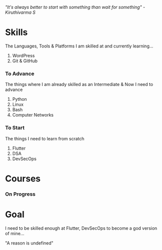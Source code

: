 *"It's always better to start with something*
		*than wait for something"*
							*- Kiruthivarma S*
# Skills
The Languages, Tools & Platforms I am skilled at and currently learning...
1. WordPress
2. Git & GitHub
### To Advance
The things where I am already skilled as an Intermediate & Now I need to advance
1. Python
2. Linux
3. Bash
4. Computer Networks
### To Start
The things I need to learn from scratch
1. Flutter
2. DSA
3. DevSecOps

# Courses
### On Progress

# Goal
I need to be skilled enough at Flutter, DevSecOps to become a god version of mine...

"A reason is undefined"